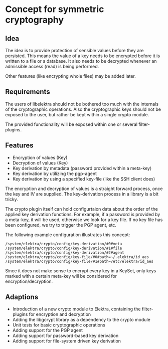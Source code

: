 # Concept for symmetric cryptography

## Idea

The idea is to provide protection of sensible values before they are persisted.
This means the value of a key needs to be encrypted before it is written to a file or a database.
It also needs to be decrypted whenever an admissible access (read) is being performed.

Other features (like encrypting whole files) may be added later.

## Requirements

The users of libelektra should not be bothered too much with the internals of the cryptographic operations.
Also the cryptographic keys should not be exposed to the user, but rather be kept within a single crypto module.

The provided functionality will be exposed within one or several filter-plugins.

## Features

- Encryption of values (Key)
- Decryption of values (Key)
- Key derivation by metadata (password provided within a meta-key)
- Key derivation by utilizing the pgp-agent
- Key derivation by using a specified key-file (like the SSH client does)

The encryption and decryption of values is a straight forward process, once the key and IV are supplied.
The key-derivation process in a library is a bit tricky.

The crypto plugin itself can hold configurtaion data about the order of the applied key derivation functions.
For example, if a password is provided by a meta-key, it will be used, otherwise we look for a key file. 
If no key file has been configured, we try to trigger the PGP agent, etc.

The following example configuration illustrates this concept:

	/system/elektra/crypto/config/key-derivation/#0#meta
	/system/elektra/crypto/config/key-derivation/#1#file
	/system/elektra/crypto/config/key-derivation/#2#agent
	/system/elektra/crypto/config/key-file/#0#path=~/.elektra/id_aes
	/system/elektra/crypto/config/key-file/#1#path=/etc/elektra/id_aes

Since it does not make sense to encrypt every key in a KeySet, only keys marked with a certain
meta-key will be considered for encryption/decryption.

## Adaptions

- Introduction of a new crypto module to Elektra, containing the filter-plugins for encryption and decryption
- Adding the libgcrypt library as a dependency to the crypto module
- Unit tests for basic cryptographic operations
- Adding support for the PGP agent
- Adding support for password-based key derivation
- Adding support for file-system driven key derivation

